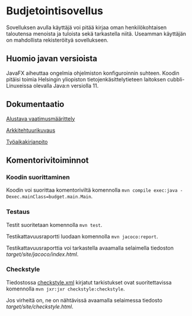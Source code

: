 # Budjetointisovellus

Sovelluksen avulla käyttäjä voi pitää kirjaa oman henkilökohtaisen taloutensa menoista ja tuloista sekä tarkastella niitä. Useamman käyttäjän on mahdollista rekisteröityä sovellukseen.

## Huomio javan versioista

JavaFX aiheuttaa ongelmia ohjelmiston konfiguroinnin suhteen. Koodin pitäisi toimia Helsingin yliopiston tietojenkäsittelytieteen laitoksen cubbli-Linuxeissa olevalla Java:n versiolla 11.

## Dokumentaatio

[Alustava vaatimusmäärittely](/dokumentointi/vaatimusmaarittely.md)

[Arkkitehtuurikuvaus](/dokumentointi/arkkitehtuuri.md)

[Työaikakirjanpito](/dokumentointi/tyoaikakirjanpito.md)

## Komentorivitoiminnot

### Koodin suorittaminen

Koodin voi suorittaa komentoriviltä komennolla `mvn compile exec:java -Dexec.mainClass=budget.main.Main`.

### Testaus

Testit suoritetaan komennolla
`mvn test`.

Testikattavuusraportti luodaan komennolla `mvn jacoco:report`.

Testikattavuusraporttia voi tarkastella avaamalla selaimella tiedoston *target/site/jacoco/index.html*.

### Checkstyle

Tiedostossa [checkstyle.xml](/Budjetointisovellus/checkstyle.xml) kirjatut tarkistukset ovat suoritettavissa komennolla `mvn jxr:jxr checkstyle:checkstyle`.

Jos virheitä on, ne on nähtävissä avaamalla selaimessa tiedosto *target/site/checkstyle.html*.
